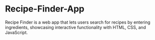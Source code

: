 # Recipe-Finder-App
Recipe Finder is a web app that lets users search for recipes by entering ingredients, showcasing interactive functionality with HTML, CSS, and JavaScript.
